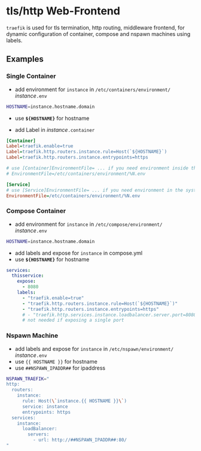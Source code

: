 # tls/http Web-Frontend

`traefik` is used for tls termination, http routing, middleware frontend,
for dynamic configuration of container, compose and nspawn machines using labels.

## Examples

### Single Container

- add environment for `instance` in `/etc/containers/environment/` *instance*`.env`
```sh
HOSTNAME=instance.hostname.domain
```

- use **`${HOSTNAME}`** for hostname

- add Label in *instance*`.container`

```ini
[Container]
Label=traefik.enable=true
Label=traefik.http.routers.instance.rule=Host(`${HOSTNAME}`)
Label=traefik.http.routers.instance.entrypoints=https

# use [Container]EnvironmentFile= ... if you need environment inside the container
# EnvironmentFile=/etc/containers/environment/%N.env

[Service]
# use [Service]EnvironmentFile= ... if you need environment in the systemd service
EnvironmentFile=/etc/containers/environment/%N.env

```

### Compose Container

- add environment for `instance` in `/etc/compose/environment/` *instance*`.env`
```sh
HOSTNAME=instance.hostname.domain
```
- add labels and expose for `instance` in compose.yml
- use **`${HOSTNAME}`** for hostname

```yaml
services:
  thisservice:
    expose:
      - 8080
    labels:
      - "traefik.enable=true"
      - "traefik.http.routers.instance.rule=Host(`${HOSTNAME}`)"
      - "traefik.http.routers.instance.entrypoints=https"
      # - "traefik.http.services.instance.loadbalancer.server.port=8080"
      # not needed if exposing a single port
```

### Nspawn Machine

- add labels and expose for `instance` in `/etc/nspawn/environment/` *instance*`.env`
- use `{{ HOSTNAME }}` for hostname
- use `##NSPAWN_IPADDR##` for ipaddress

```sh
NSPAWN_TRAEFIK="
http:
  routers:
    instance:
      rule: Host(\`instance.{{ HOSTNAME }}\`)
      service: instance
      entrypoints: https
  services:
    instance:
      loadBalancer:
        servers:
          - url: http://##NSPAWN_IPADDR##:80/
"
```
